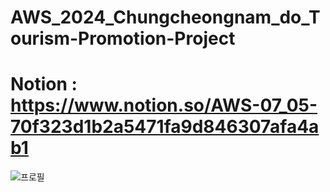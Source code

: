 # AWS_2024_Chungcheongnam_do_Tourism-Promotion-Project

# Notion : https://www.notion.so/AWS-07_05-70f323d1b2a5471fa9d846307afa4ab1

![프로필](https://github.com/NICESONY/AWS_2024_Chungcheongnam_do_Tourism-Promotion-Project/assets/106459423/cf661580-5813-4b2d-9c21-b74023c7d6d1)
